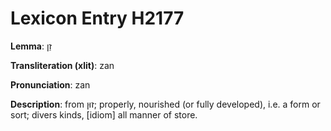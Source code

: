 # Lexicon Entry H2177

**Lemma**: זַן

**Transliteration (xlit)**: zan

**Pronunciation**: zan

**Description**:
from זוּן; properly, nourished (or fully developed), i.e. a form or sort; divers kinds, [idiom] all manner of store.
